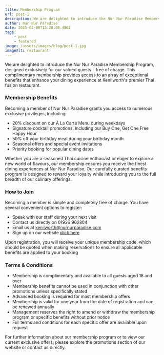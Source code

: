 ```yaml
---
title: Membership Program
url: post-1
description: We are delighted to introduce the Nur Nur Paradise Membership Program, designed exclusively for our valued guests - free of charge.
author: Nur Nur Paradise
date: 2025-03-08T15:28:08.486Z
tags:
    - post
    - featured
image: /assets/images/blog/post-1.jpg
imageAlt: restaurant
---
```


We are delighted to introduce the Nur Nur Paradise Membership Program, designed exclusively for our valued guests - free of charge. This complimentary membership provides access to an array of exceptional benefits that enhance your dining experience at Kenilworth's premier Thai fusion restaurant.

### Membership Benefits

Becoming a member of Nur Nur Paradise grants you access to numerous exclusive privileges, including:

- 20% discount on our À La Carte Menu during weekdays
- Signature cocktail promotions, including our Buy One, Get One Free Happy Hour
- 50% off your birthday meal during your birthday month
- Seasonal offers and special event invitations
- Priority booking for popular dining dates

Whether you are a seasoned Thai cuisine enthusiast or eager to explore a new world of flavours, our membership ensures you receive the finest dining experiences at Nur Nur Paradise. Our carefully curated benefits program is designed to reward your loyalty while introducing you to the full breadth of our culinary offerings.

### How to Join

Becoming a member is simple and completely free of charge. You have several convenient options to register:

- Speak with our staff during your next visit
- Contact us directly on 01926 962804
- Email us at kenilworth@nurnurparadise.com
- Sign up on our website [click here](/membership)

Upon registration, you will receive your unique membership code, which should be quoted when making reservations to ensure all applicable benefits are applied to your booking

### Terms & Conditions

- Membership is complimentary and available to all guests aged 18 and over
- Membership benefits cannot be used in conjunction with other promotions unless specifically stated
- Advanced booking is required for most membership offers
- Membership is valid for one year from the date of registration and can be renewed annually
- Management reserves the right to amend or withdraw the membership program or specific benefits without prior notice
- Full terms and conditions for each specific offer are available upon request

For further information about our membership program or to view our current exclusive offers, please explore the promotions section of our website or contact us directly.



